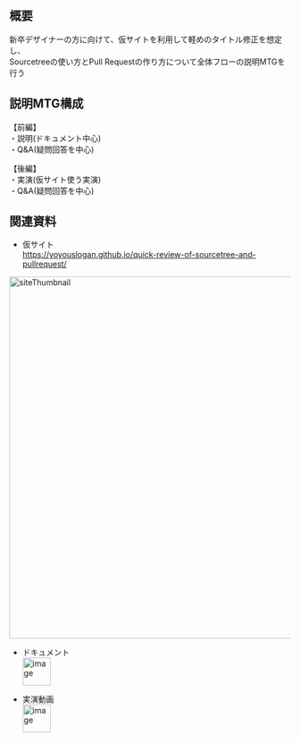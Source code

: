 ## 概要
新卒デザイナーの方に向けて、仮サイトを利用して軽めのタイトル修正を想定し、  
Sourcetreeの使い方とPull Requestの作り方について全体フローの説明MTGを行う

## 説明MTG構成
【前編】  
・説明(ドキュメント中心)  
・Q&A(疑問回答を中心)  

【後編】  
・実演(仮サイト使う実演)  
・Q&A(疑問回答を中心) 

## 関連資料
* 仮サイト  
https://yoyouslogan.github.io/quick-review-of-sourcetree-and-pullrequest/
<img width="648px" alt="siteThumbnail" src="https://user-images.githubusercontent.com/83993336/164558201-5d80b3be-41aa-4f2a-87c1-56d584c84009.png">

* ドキュメント  
  <a href="https://docs.google.com/document/d/1QgtyfrBzh9mrwf_LAJfHf2U0A7vxTsR9NXhAeW2ziRk/edit?usp=sharing" target="_black">
    <img height="50px" alt="image" src="https://user-images.githubusercontent.com/83993336/164488455-e7a091ef-5016-41ac-9826-9ac3b9b24088.png">
  </a>

* 実演動画  
  <a href="https://drive.google.com/file/d/1XkZmb4kUd_jd-UgdwovaZoSUPRAleCiz/preview" target="_black">
    <img height="50px" alt="image" src="https://user-images.githubusercontent.com/83993336/164488304-83dd2ec2-170a-4cf7-b2ca-fc4fb465114b.png">
  </a>
